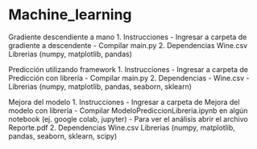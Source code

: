 # Machine_learning

Gradiente descendiente a mano
    1. Instrucciones
        - Ingresar a carpeta de gradiente a descendente
        - Compilar main.py
    2. Dependencias
        Wine.csv
        Librerias (numpy, matplotlib, pandas)
        
        
        
Predicción utilizando framework
    1. Instrucciones
        - Ingresar a carpeta de Predicción con librería
        - Compilar main.py
    2. Dependencias
        - Wine.csv
        - Librerias (numpy, matplotlib, pandas, seaborn, sklearn)
        

Mejora del modelo
    1. Instrucciones
        - Ingresar a carpeta de Mejora del modelo con librería
        - Compilar ModeloPrediccionLibreria.ipynb en algún notebook (ej. google colab, jupyter)
        - Para ver el análisis abrir el archivo Reporte.pdf
    2. Dependencias
        Wine.csv
        Librerias (numpy, matplotlib, pandas, seaborn, sklearn, scipy)
